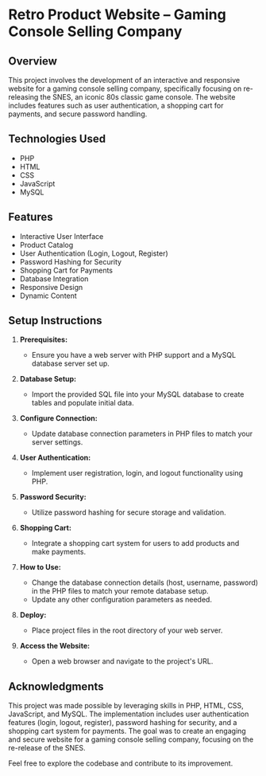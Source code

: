# Retro Product Website – Gaming Console Selling Company

## Overview

This project involves the development of an interactive and responsive website for a gaming console selling company, specifically focusing on re-releasing the SNES, an iconic 80s classic game console. The website includes features such as user authentication, a shopping cart for payments, and secure password handling.

## Technologies Used

- PHP
- HTML
- CSS
- JavaScript
- MySQL

## Features

- Interactive User Interface
- Product Catalog
- User Authentication (Login, Logout, Register)
- Password Hashing for Security
- Shopping Cart for Payments
- Database Integration
- Responsive Design
- Dynamic Content

## Setup Instructions

1. **Prerequisites:**
   - Ensure you have a web server with PHP support and a MySQL database server set up.

2. **Database Setup:**
   - Import the provided SQL file into your MySQL database to create tables and populate initial data.

3. **Configure Connection:**
   - Update database connection parameters in PHP files to match your server settings.

4. **User Authentication:**
   - Implement user registration, login, and logout functionality using PHP.

5. **Password Security:**
   - Utilize password hashing for secure storage and validation.

6. **Shopping Cart:**
   - Integrate a shopping cart system for users to add products and make payments.

7. **How to Use:**
   - Change the database connection details (host, username, password) in the PHP files to match your remote database setup.
   - Update any other configuration parameters as needed.

8. **Deploy:**
   - Place project files in the root directory of your web server.

9. **Access the Website:**
   - Open a web browser and navigate to the project's URL.

## Acknowledgments

This project was made possible by leveraging skills in PHP, HTML, CSS, JavaScript, and MySQL. The implementation includes user authentication features (login, logout, register), password hashing for security, and a shopping cart system for payments. The goal was to create an engaging and secure website for a gaming console selling company, focusing on the re-release of the SNES.

Feel free to explore the codebase and contribute to its improvement.

